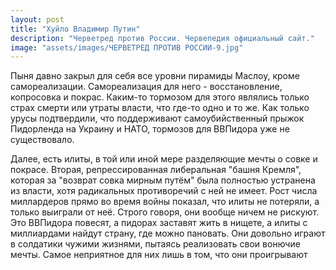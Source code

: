 ```yaml
---
layout: post
title: "Хуйло Владимир Путин"
description: "Черветред против России. Червепедия официальный сайт."
image: "assets/images/ЧЕРВЕТРЕД ПРОТИВ РОССИИ-9.jpg"
---
```

<p>Пыня давно закрыл для себя все уровни пирамиды Маслоу, кроме самореализации. Самореализация для него - восстановление, копросовка и покрас. Каким-то тормозом для этого являлись только страх смерти или утраты власти, что где-то одно и то же. Как только урусы подтвердили, что поддерживают самоубийственный прыжок Пидорленда на Украину и НАТО, тормозов для ВВПидора уже не существовало.

Далее, есть илиты, в той или иной мере разделяющие мечты о совке и покрасе. Вторая, репрессированная либеральная "башня Кремля", которая за "возврат совка мирным путём" была полностью устранена из власти, хотя радикальных противоречий с ней не имеет. Рост числа миллардеров прямо во время войны показал, что илиты не потеряли, а только выиграли от неё. Строго говоря, они вообще ничем не рискуют. Это ВВПидора повесят, а пидорах заставят жить в нищете, а илиты с миллиардами найдут страну, где можно пановать. Они довольно играют в солдатики чужими жизнями, пытаясь реализовать свои вонючие мечты. Самое неприятное для них лишь в том, что они проигрывают</p>
